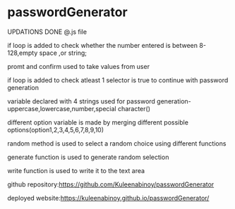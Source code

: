 # passwordGenerator
UPDATIONS DONE @.js file

if loop is added to check whether the number entered is between 8-128,empty space ,or string;

promt and confirm used to take values from user

if loop is added to check atleast 1 selector is true to continue with password generation

variable declared with   4 strings  used for password generation-uppercase,lowercase,number,special character()

different option variable  is made by merging different  possible options(option1,2,3,4,5,6,7,8,9,10)

random method is used to select a random choice using different functions 

generate function is used to generate random selection

write function is used to write it to the text area

github repository:https://github.com/Kuleenabinoy/passwordGenerator

deployed website:https://kuleenabinoy.github.io/passwordGenerator/
